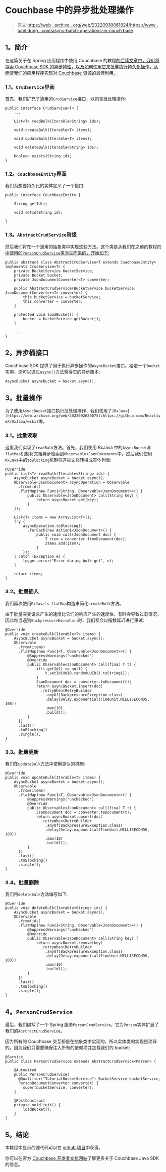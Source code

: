 # Couchbase 中的异步批处理操作

> 原文:[https://web . archive . org/web/20220930061024/https://www . bael dung . com/async-batch-operations-in-couch base](https://web.archive.org/web/20220930061024/https://www.baeldung.com/async-batch-operations-in-couchbase)

## **1。简介**

在这篇关于在 Spring 应用程序中使用 Couchbase 的教程[的后续文章中，我们将探索 Couchbase SDK 的异步特性，以及如何使用它来批量执行持久化操作，从而使我们的应用程序实现对 Couchbase 资源的最佳利用。](/web/20220926200754/https://www.baeldung.com/couchbase-sdk-spring)

### **1.1。`CrudService`界面**

首先，我们扩充了通用的`CrudService`接口，以包含批处理操作:

```
public interface CrudService<T> {
    ...

    List<T> readBulk(Iterable<String> ids);

    void createBulk(Iterable<T> items);

    void updateBulk(Iterable<T> items);

    void deleteBulk(Iterable<String> ids);

    boolean exists(String id);
}
```

### **1.2。`CouchbaseEntity`界面**

我们为想要持久化的实体定义了一个接口:

```
public interface CouchbaseEntity {

    String getId();

    void setId(String id);

}
```

### **1.3。`AbstractCrudService`阶级**

然后我们将在一个通用的抽象类中实现这些方法。这个类是从我们在之前的教程的[中使用的`PersonCrudService`类派生而来的，开始如下:](/web/20220926200754/https://www.baeldung.com/couchbase-sdk-spring)

```
public abstract class AbstractCrudService<T extends CouchbaseEntity> implements CrudService<T> {
    private BucketService bucketService;
    private Bucket bucket;
    private JsonDocumentConverter<T> converter;

    public AbstractCrudService(BucketService bucketService, JsonDocumentConverter<T> converter) {
        this.bucketService = bucketService;
        this.converter = converter;
    }

    protected void loadBucket() {
        bucket = bucketService.getBucket();
    }

    ...
}
```

## **2。异步桶接口**

Couchbase SDK 提供了用于执行异步操作的`AsyncBucket`接口。给定一个`Bucket`实例，您可以通过`async()`方法获得它的异步版本:

```
AsyncBucket asyncBucket = bucket.async();
```

## **3。批量操作**

为了使用`AsyncBucket`接口执行批处理操作，我们使用了`[RxJava](https://web.archive.org/web/20220926200754/https://github.com/ReactiveX/RxJava/wiki)`库。

### **3.1。批量读取**

这里我们实现了`readBulk`方法。首先，我们使用 RxJava 中的`AsyncBucket`和`flatMap`机制将文档异步检索到`Observable<JsonDocument>`中，然后我们使用`RxJava`中的`toBlocking`机制将这些文档转换成实体列表:

```
@Override
public List<T> readBulk(Iterable<String> ids) {
    AsyncBucket asyncBucket = bucket.async();
    Observable<JsonDocument> asyncOperation = Observable
      .from(ids)
      .flatMap(new Func1<String, Observable<JsonDocument>>() {
          public Observable<JsonDocument> call(String key) {
              return asyncBucket.get(key);
          }
    });

    List<T> items = new ArrayList<T>();
    try {
        asyncOperation.toBlocking()
          .forEach(new Action1<JsonDocument>() {
              public void call(JsonDocument doc) {
                  T item = converter.fromDocument(doc);
                  items.add(item);
              }
        });
    } catch (Exception e) {
        logger.error("Error during bulk get", e);
    }

    return items;
}
```

### **3.2。批量插入**

我们再次使用`RxJava's flatMap`构造来简化`createBulk`方法。

由于批量突变请求产生的速度比它们的响应产生的速度快，有时会导致过载情况，因此每当遇到`BackpressureException`时，我们都会以指数延迟进行重试:

```
@Override
public void createBulk(Iterable<T> items) {
    AsyncBucket asyncBucket = bucket.async();
    Observable
      .from(items)
      .flatMap(new Func1<T, Observable<JsonDocument>>() {
          @SuppressWarnings("unchecked")
          @Override
          public Observable<JsonDocument> call(final T t) {
              if(t.getId() == null) {
                  t.setId(UUID.randomUUID().toString());
              }
              JsonDocument doc = converter.toDocument(t);
              return asyncBucket.insert(doc)
                .retryWhen(RetryBuilder
                  .anyOf(BackpressureException.class)
                  .delay(Delay.exponential(TimeUnit.MILLISECONDS, 100))
                  .max(10)
                  .build());
          }
      })
      .last()
      .toBlocking()
      .single();
}
```

### **3.3。批量更新**

我们在`updateBulk`方法中使用类似的机制:

```
@Override
public void updateBulk(Iterable<T> items) {
    AsyncBucket asyncBucket = bucket.async();
    Observable
      .from(items)
      .flatMap(new Func1<T, Observable<JsonDocument>>() {
          @SuppressWarnings("unchecked")
          @Override
          public Observable<JsonDocument> call(final T t) {
              JsonDocument doc = converter.toDocument(t);
              return asyncBucket.upsert(doc)
                .retryWhen(RetryBuilder
                  .anyOf(BackpressureException.class)
                  .delay(Delay.exponential(TimeUnit.MILLISECONDS, 100))
                  .max(10)
                  .build());
          }
      })
      .last()
      .toBlocking()
      .single();
}
```

### **3.4。批量删除**

我们将`deleteBulk`方法编写如下:

```
@Override
public void deleteBulk(Iterable<String> ids) {
    AsyncBucket asyncBucket = bucket.async();
    Observable
      .from(ids)
      .flatMap(new Func1<String, Observable<JsonDocument>>() {
          @SuppressWarnings("unchecked")
          @Override
          public Observable<JsonDocument> call(String key) {
              return asyncBucket.remove(key)
                .retryWhen(RetryBuilder
                  .anyOf(BackpressureException.class)
                  .delay(Delay.exponential(TimeUnit.MILLISECONDS, 100))
                  .max(10)
                  .build());
          }
      })
      .last()
      .toBlocking()
      .single();
}
```

## **4。`PersonCrudService`**

最后，我们编写了一个 Spring 服务`PersonCrudService`，它为`Person`实体扩展了我们的`AbstractCrudService`。

因为所有的 Couchbase 交互都是在抽象类中实现的，所以实体类的实现是琐碎的，因为我们只需要确保注入所有的依赖项并加载我们的 bucket:

```
@Service
public class PersonCrudService extends AbstractCrudService<Person> {

    @Autowired
    public PersonCrudService(
      @Qualifier("TutorialBucketService") BucketService bucketService,
      PersonDocumentConverter converter) {
        super(bucketService, converter);
    }

    @PostConstruct
    private void init() {
        loadBucket();
    }
}
```

## **5。结论**

本教程中显示的源代码可以在 [github 项目](https://web.archive.org/web/20220926200754/https://github.com/eugenp/tutorials/tree/master/couchbase)中获得。

你可以在官方 [Couchbase 开发者文档网站](https://web.archive.org/web/20220926200754/https://docs.couchbase.com/java-sdk/2.6/start-using-sdk.html)了解更多关于 Couchbase Java SDK 的信息。